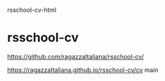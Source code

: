 rsschool-cv-html
# rsschool-cv
https://github.com/ragazzaItaliana/rsschool-cv/

https://ragazzaItaliana.github.io/rsschool-cv/cv
main
